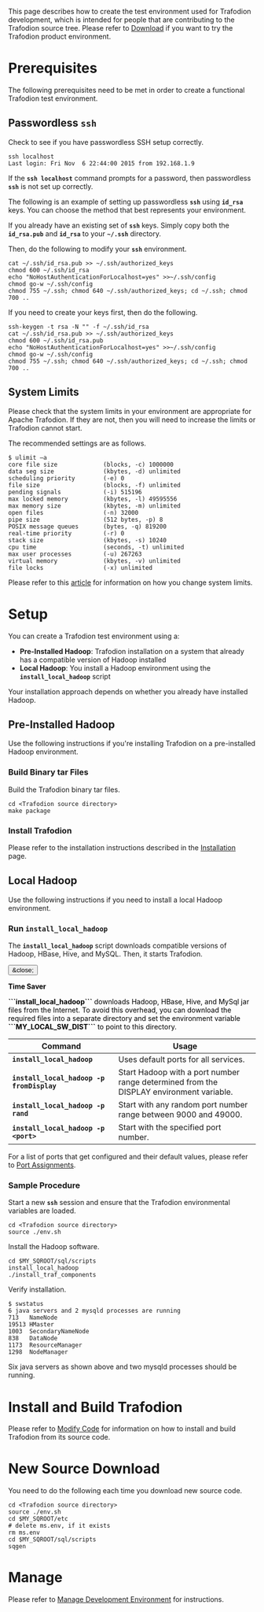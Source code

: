 <!--
  Licensed under the Apache License, Version 2.0 (the "License");
  you may not use this file except in compliance with the License.
  You may obtain a copy of the License at

      http://www.apache.org/licenses/LICENSE-2.0

  Unless required by applicable law or agreed to in writing, software
  distributed under the License is distributed on an "AS IS" BASIS,
  WITHOUT WARRANTIES OR CONDITIONS OF ANY KIND, either express or implied.
  See the License for the specific language governing permissions and
  limitations under the 
  License.
-->
This page describes how to create the test environment used for Trafodion development, which is intended for people that are contributing to the Trafodion source tree. Please refer to [Download](download.html) if you want to try the Trafodion product environment.

# Prerequisites
The following prerequisites need to be met in order to create a functional Trafodion test environment.

## Passwordless ```ssh```
Check to see if you have passwordless SSH setup correctly.

    ssh localhost
    Last login: Fri Nov  6 22:44:00 2015 from 192.168.1.9

If the **```ssh localhost```** command prompts for a password, then passwordless **```ssh```** is not set up correctly.

The following is an example of setting up passwordless **```ssh```** using **```id_rsa```** keys. You can choose the method that best represents your environment.

If you already have an existing set of **```ssh```** keys. Simply copy both the **```id_rsa.pub```** and **```id_rsa```** to your **```~/.ssh```** directory.

Then, do the following to modify your **```ssh```** environment.

    cat ~/.ssh/id_rsa.pub >> ~/.ssh/authorized_keys
    chmod 600 ~/.ssh/id_rsa
    echo "NoHostAuthenticationForLocalhost=yes" >>~/.ssh/config
    chmod go-w ~/.ssh/config
    chmod 755 ~/.ssh; chmod 640 ~/.ssh/authorized_keys; cd ~/.ssh; chmod 700 ..

If you need to create your keys first, then do the following.

    ssh-keygen -t rsa -N "" -f ~/.ssh/id_rsa
    cat ~/.ssh/id_rsa.pub >> ~/.ssh/authorized_keys
    chmod 600 ~/.ssh/id_rsa.pub 
    echo "NoHostAuthenticationForLocalhost=yes" >>~/.ssh/config
    chmod go-w ~/.ssh/config
    chmod 755 ~/.ssh; chmod 640 ~/.ssh/authorized_keys; cd ~/.ssh; chmod 700 ..

## System Limits
Please check that the system limits in your environment are appropriate for Apache Trafodion. If they are not, then you will need to increase the limits or Trafodion cannot start.

The recommended settings are as follows.

    $ ulimit –a
    core file size             (blocks, -c) 1000000
    data seg size              (kbytes, -d) unlimited
    scheduling priority        (-e) 0
    file size                  (blocks, -f) unlimited
    pending signals            (-i) 515196
    max locked memory          (kbytes, -l) 49595556
    max memory size            (kbytes, -m) unlimited
    open files                 (-n) 32000
    pipe size                  (512 bytes, -p) 8
    POSIX message queues       (bytes, -q) 819200
    real-time priority         (-r) 0
    stack size                 (kbytes, -s) 10240
    cpu time                   (seconds, -t) unlimited
    max user processes         (-u) 267263
    virtual memory             (kbytes, -v) unlimited
    file locks                 (-x) unlimited

Please refer to this [article](http://www.itworld.com/article/2693414/setting-limits-with-ulimit.html) for information on how you change system limits.

# Setup
You can create a Trafodion test environment using a:

* **Pre-Installed Hadoop**: Trafodion installation on a system that already has a compatible version of Hadoop installed
* **Local Hadoop**: You install a Hadoop environment using the **```install_local_hadoop```** script

Your installation approach depends on whether you already have installed Hadoop.

## Pre-Installed Hadoop
Use the following instructions if you're installing Trafodion on a pre-installed Hadoop environment. 
### Build Binary tar Files
Build the Trafodion binary tar files.

    cd <Trafodion source directory>
    make package

### Install Trafodion
Please refer to the installation instructions described in the [Installation](install.html) page.

## Local Hadoop
Use the following instructions if you need to install a local Hadoop environment.
### Run ```install_local_hadoop```
The **```install_local_hadoop```** script downloads compatible versions of Hadoop, HBase, Hive, and MySQL. Then, it starts Trafodion.

<div class="alert alert-dismissible alert-info">
  <button type="button" class="close" data-dismiss="alert">&close;</button>
  <p style="color:black"><strong>Time Saver</strong></p>
  <p style="color:black"><strong>```install_local_hadoop```</strong> downloads Hadoop, HBase, Hive, and MySql jar files from the Internet. To avoid this overhead, you can download the required files into a separate directory and set the environment variable <strong>```MY_LOCAL_SW_DIST```</strong> to point to this directory.</p>
</div>

Command                                        | Usage
-----------------------------------------------|--------------------------------------------------------
**```install_local_hadoop```**                 | Uses default ports for all services.
**```install_local_hadoop -p fromDisplay```**  | Start Hadoop with a port number range determined from the DISPLAY environment variable.
**```install_local_hadoop -p rand```**         | Start with any random port number range between 9000 and 49000.
**```install_local_hadoop -p <port>```**       | Start with the specified port number.

For a list of ports that get configured and their default values, please refer to [Port Assignments](port-assignment.html).

### Sample Procedure
Start a new **```ssh```** session and ensure that the Trafodion environmental variables are loaded.

    cd <Trafodion source directory>
    source ./env.sh

Install the Hadoop software.

    cd $MY_SQROOT/sql/scripts
    install_local_hadoop
    ./install_traf_components

Verify installation.

    $ swstatus
    6 java servers and 2 mysqld processes are running
    713   NameNode
    19513 HMaster
    1003  SecondaryNameNode
    838   DataNode
    1173  ResourceManager
    1298  NodeManager

Six java servers as shown above and two mysqld processes should be running.

# Install and Build Trafodion
Please refer to [Modify Code](code.html) for information on how to install and build Trafodion from its source code.

# New Source Download
You need to do the following each time you download new source code.

    cd <Trafodion source directory>
    source ./env.sh
    cd $MY_SQROOT/etc
    # delete ms.env, if it exists
    rm ms.env
    cd $MY_SQROOT/sql/scripts
    sqgen

# Manage
Please refer to [Manage Development Environment](manage-dev-environment.html) for instructions.
